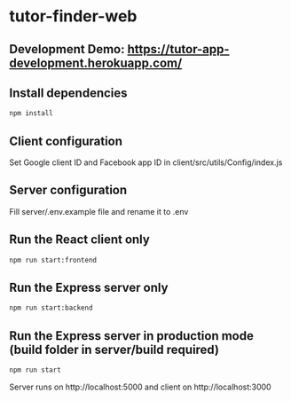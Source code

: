 # tutor-finder-web

## Development Demo: https://tutor-app-development.herokuapp.com/

## Install dependencies

```sh
npm install
```

## Client configuration

Set Google client ID and Facebook app ID in client/src/utils/Config/index.js

## Server configuration

Fill server/.env.example file and rename it to .env

## Run the React client only

```sh
npm run start:frontend
```

## Run the Express server only

```sh
npm run start:backend
```

## Run the Express server in production mode (build folder in server/build required)

```sh
npm run start
```

Server runs on http://localhost:5000 and client on http://localhost:3000
